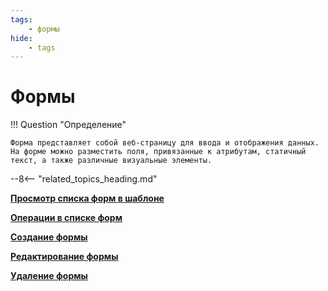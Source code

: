 ```yaml
---
tags:
    - формы
hide:
    - tags
---
```


# Формы

!!! Question "Определение"

    Форма представляет собой веб-страницу для ввода и отображения данных. На форме можно разместить поля, привязанные к атрибутам, статичный текст, а также различные визуальные элементы.

--8<-- "related_topics_heading.md"

**[Просмотр списка форм в шаблоне](form_list_view.md)**

**[Операции в списке форм](form_list_operations.md)**

**[Создание формы](form_creation.md)**

**[Редактирование формы](form_designer.md)**

**[Удаление формы](form_deletion.md)**
